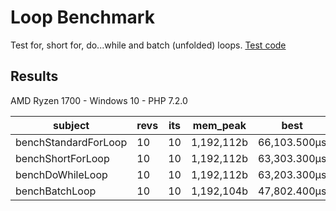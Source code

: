 # Loop Benchmark
Test for, short for, do...while and batch (unfolded) loops.
[Test code](/benchmarks/LoopsBench.php)

## Results
AMD Ryzen 1700 - Windows 10 - PHP 7.2.0

| subject              | revs | its | mem_peak   | best         | mean         | mode         | worst        | stdev       | rstdev | diff  |
|----------------------|------|-----|------------|--------------|--------------|--------------|--------------|-------------|--------|-------|
| benchStandardForLoop | 10   | 10  | 1,192,112b | 66,103.500μs | 67,223.510μs | 66,540.303μs | 73,303.700μs | 2,049.843μs | 3.05%  | 1.40x |
| benchShortForLoop    | 10   | 10  | 1,192,112b | 63,303.300μs | 63,783.060μs | 63,604.490μs | 65,203.400μs | 513.563μs   | 0.81%  | 1.33x |
| benchDoWhileLoop     | 10   | 10  | 1,192,112b | 63,203.300μs | 63,893.420μs | 63,685.341μs | 64,802.800μs | 461.212μs   | 0.72%  | 1.33x |
| benchBatchLoop       | 10   | 10  | 1,192,104b | 47,802.400μs | 47,962.500μs | 47,878.736μs | 48,302.500μs | 156.123μs   | 0.33%  | 1.00x |